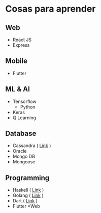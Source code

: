 
# Cosas para aprender 

## Web 
 - React JS 
 - Express
 
## Mobile
 - Flutter 

## ML & AI 
 - Tensorflow 
	 - Python
 - Keras 
 - Q Learning

## Database
 - Cassandra ( [Link](http://cassandra.apache.org/) ) 
 - Oracle 
 - Mongo DB 
  - Mongoose
  

## Programming
 - Haskell ( [Link](https://www.haskell.org/) )
 - Golang ( [Link](https://golang.org/#) )
 - Dart ( [Link](https://www.dartlang.org/) ) 
  - Flutter *Web
